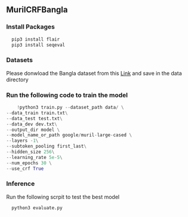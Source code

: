 ## MurilCRFBangla
### Install Packages

```python
  pip3 install flair
  pip3 install seqeval
```
 
### Datasets
Please donwload the Bangla dataset from this [Link](https://multiconer.github.io/dataset) and save in the data directory

### Run the following code to train the model
```python
    !python3 train.py --dataset_path data/ \
--data_train train.txt\
--data_test test.txt\
--data_dev dev.txt\
--output_dir model \
--model_name_or_path google/muril-large-cased \
--layers -1\
--subtoken_pooling first_last\
--hidden_size 256\
--learning_rate 5e-5\
--num_epochs 30 \
--use_crf True
```
### Inference
Run the following scrpit to test the best model
```python
  python3 evaluate.py
```
